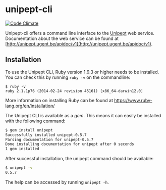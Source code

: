 # unipept-cli

[![Code Climate](https://codeclimate.com/github/unipept/unipept-cli/badges/gpa.svg)](https://codeclimate.com/github/unipept/unipept-cli)

Unipept-cli offers a command line interface to the [Unipept](http://unipept.ugent.be) web service.
Documentation about the web service can be found at [http://unipept.ugent.be/apidoc/v1](http://unipept.ugent.be/apidoc/v1).

## Installation

To use the Unipept CLI, Ruby version 1.9.3 or higher needs to be installed. You can check this by running `ruby -v` on the commandline:

```
$ ruby -v
ruby 2.1.1p76 (2014-02-24 revision 45161) [x86_64-darwin12.0]
```

More information on installing Ruby can be found at https://www.ruby-lang.org/en/installation/

The Unipept CLI is available as a *gem*. This means it can easily be installed with the following command:

```bash
$ gem install unipept
Successfully installed unipept-0.5.7
Parsing documentation for unipept-0.5.7
Done installing documentation for unipept after 0 seconds
1 gem installed
```

After successful installation, the unipept command should be available:

```bash
$ unipept -v
0.5.7
```

The help can be accessed by running `unipept -h`.


